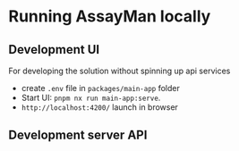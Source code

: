 # Running AssayMan locally

## Development UI

For developing the solution without spinning up api services

- create `.env` file in `packages/main-app` folder
- Start UI: `pnpm nx run main-app:serve`.
- `http://localhost:4200/` launch in browser

## Development server API
